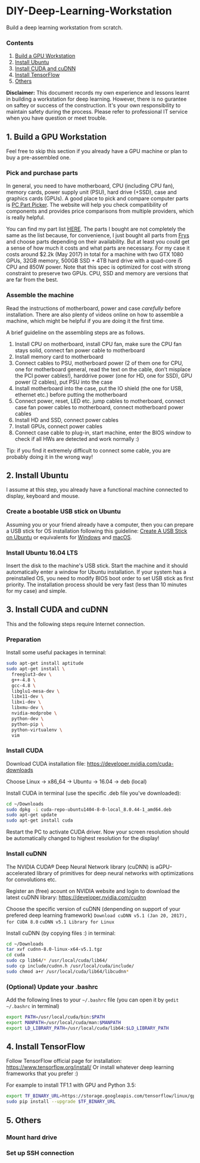 # DIY-Deep-Learning-Workstation
Build a deep learning workstation from scratch.

### Contents
1. [Build a GPU Workstation](#1-build-a-gpu-workstation)
2. [Install Ubuntu](#2-install-ubuntu)
3. [Install CUDA and cuDNN](#3-install-cuda-and-cudnn)
4. [Install TensorFlow](#4-install-tensorflow)
5. [Others](#5-others)

**Disclaimer:** This document records my own experience and lessons learnt in building a workstation for deep learning. However, there is no gurantee on saftey or success of the construction. It's your own responsibility to maintain safety during the process. Please refer to professional IT service when you have question or meet trouble.

## 1. Build a GPU Workstation
Feel free to skip this section if you already have a GPU machine or plan to buy a pre-assembled one.

### Pick and purchase parts
In general, you need to have motherboard, CPU (including CPU fan), memory cards, power supply unit (PSU), hard drive (+SSD), case and graphics cards (GPUs). A good place to pick and compare computer parts is <a href="https://pcpartpicker.com" target="_blank">PC Part Picker</a>. The website will help you check compatibility of components and provides price comparisons from multiple providers, which is really helpful.

You can find my part list <a href="https://pcpartpicker.com/list/LbT7Fd" target="_blank">HERE</a>. The parts I bought are not completely the same as the list because, for convenience, I just bought all parts from <a href="http://www.frys.com" target="_blank">Frys</a> and choose parts depending on their availability. But at least you could get a sense of how much it costs and what parts are necessary. For my case it costs around $2.2k (May 2017) in total for a machine with two GTX 1080 GPUs, 32GB memory, 500GB SSD + 4TB hard drive with a quad-core i5 CPU and 850W power. Note that this spec is optimized for cost with strong constraint to preserve two GPUs. CPU, SSD and memory are versions that are far from the best.

### Assemble the machine
Read the instructions of motherboard, power and case *carefully* before installation. There are also plenty of videos online on how to assemble a machine, which might be helpful if you are doing it the first time.

A brief guideline on the assembling steps are as follows.
1. Install CPU on motherboard, install CPU fan, make sure the CPU fan stays solid, connect fan power cable to motherboard
2. Install memory card to motherboard
3. Connect cables to PSU, motherboard power (2 of them one for CPU, one for motherboard general, read the text on the cable, don’t misplace the PCI power cables!), harddrive power (one for HD, one for SSD), GPU power (2 cables), put PSU into the case
4. Install motherboard into the case, put the IO shield (the one for USB, ethernet etc.) before putting the motherboard
5. Connect power, reset, LED etc. jump cables to motherboard, connect case fan power cables to motherboard, connect motherboard power cables
6. Install HD and SSD, connect power cables
7. Install GPUs, connect power cables
8. Connect case cable to plug-in, start machine, enter the BIOS window to check if all HWs are detected and work normally :)

Tip:  if you find it extremely difficult to connect some cable, you are probably doing it in the wrong way!

## 2. Install Ubuntu
I assume at this step, you already have a functional machine connected to display, keyboard and mouse.

### Create a bootable USB stick on Ubuntu
Assuming you or your friend already have a computer, then you can prepare a USB stick for OS installation following this guideline: <a href="https://www.ubuntu.com/download/desktop/create-a-usb-stick-on-ubuntu" target="_blank">Create A USB Stick on Ubuntu</a> or equivalents for <a href="https://www.ubuntu.com/download/desktop/create-a-usb-stick-on-windows" target="_blank">Windows</a> and <a href="https://www.ubuntu.com/download/desktop/create-a-usb-stick-on-macos" target="_blank">macOS</a>.

### Install Ubuntu 16.04 LTS
Insert the disk to the machine's USB stick. Start the machine and it should automatically enter a window for Ubuntu installation. If your system has a preinstalled OS, you need to modify BIOS boot order to set USB stick as first priority. The installation process should be very fast (less than 10 minutes for my case) and simple.

## 3. Install CUDA and cuDNN
This and the following steps require Internet connection.

### Preparation

Install some useful packages in terminal:
``` bash
sudo apt-get install aptitude
sudo apt-get install \
  freeglut3-dev \
  g++-4.8 \
  gcc-4.8 \
  libglu1-mesa-dev \ 
  libx11-dev \
  libxi-dev \
  libxmu-dev \
  nvidia-modprobe \
  python-dev \
  python-pip \
  python-virtualenv \
  vim
```


### Install CUDA

Download CUDA installation file: https://developer.nvidia.com/cuda-downloads

Choose Linux -> x86_64 -> Ubuntu -> 16.04 -> deb (local) 

Install CUDA in terminal (use the specific .deb file you've downloaded):
``` bash
cd ~/Downloads
sudo dpkg -i cuda-repo-ubuntu1404-8-0-local_8.0.44-1_amd64.deb
sudo apt-get update
sudo apt-get install cuda
```

Restart the PC to activate CUDA driver. Now your screen resolution should be automatically changed to highest resolution for the display!

### Install cuDNN

The NVIDIA CUDA® Deep Neural Network library (cuDNN) is aGPU-accelerated library of primitives for deep neural networks with optimizations for convolutions etc.

Register an (free) acount on NVIDIA website and login to download the latest cuDNN library: https://developer.nvidia.com/cudnn

Choose the specific version of cuDNN (denpending on support of your prefered deep learning framework)
`Download cuDNN v5.1 (Jan 20, 2017), for CUDA 8.0`
`cuDNN v5.1 Library for Linux`

Install cuDNN (by copying files :) in terminal:
```bash
cd ~/Downloads
tar xvf cudnn-8.0-linux-x64-v5.1.tgz
cd cuda
sudo cp lib64/* /usr/local/cuda/lib64/
sudo cp include/cudnn.h /usr/local/cuda/include/
sudo chmod a+r /usr/local/cuda/lib64/libcudnn*
```

### (Optional) Update your .bashrc

Add the following lines to your `~/.bashrc` file (you can open it by `gedit ~/.bashrc` in terminal)
```bash
export PATH=/usr/local/cuda/bin:$PATH
export MANPATH=/usr/local/cuda/man:$MANPATH
export LD_LIBRARY_PATH=/usr/local/cuda/lib64:$LD_LIBRARY_PATH
```

## 4. Install TensorFlow
Follow TensorFlow official page for installation: https://www.tensorflow.org/install/
Or install whatever deep learning frameworks that you prefer :)

For example to install TF1.1 with GPU and Python 3.5:
```bash
export TF_BINARY_URL=https://storage.googleapis.com/tensorflow/linux/gpu/tensorflow_gpu-1.1.0-cp35-cp35m-linux_x86_64.whl
sudo pip install --upgrade $TF_BINARY_URL
```

## 5. Others
### Mount hard drive
### Set up SSH connection
